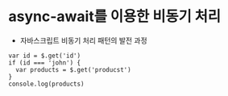 # async-await를 이용한 비동기 처리
- 자바스크립트 비동기 처리 패턴의 발전 과정

```
var id = $.get('id')
if (id === 'john') {
  var products = $.get('producst')
}
console.log(products)
  
```
  
